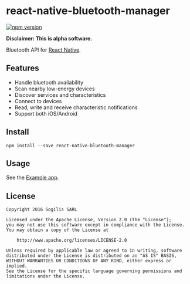 # react-native-bluetooth-manager

[![npm version](https://badge.fury.io/js/react-native-bluetooth-manager.svg)](https://npmjs.org/package/react-native-bluetooth-manager)

__Disclaimer: This is alpha software.__

Bluetooth API for [React Native](https://github.com/facebook/react-native).

## Features

- Handle bluetooth availability
- Scan nearby low-energy devices
- Discover services and characteristics
- Connect to devices
- Read, write and receive characteristic notifications
- Support both iOS/Android

## Install

`npm install --save react-native-bluetooth-manager`

## Usage

See the [Example app](https://github.com/sogilis/react-native-bluetooth-manager/tree/master/Example).

## License

    Copyright 2016 Sogilis SARL

    Licensed under the Apache License, Version 2.0 (the "License");
    you may not use this software except in compliance with the License.
    You may obtain a copy of the License at

        http://www.apache.org/licenses/LICENSE-2.0

    Unless required by applicable law or agreed to in writing, software
    distributed under the License is distributed on an "AS IS" BASIS,
    WITHOUT WARRANTIES OR CONDITIONS OF ANY KIND, either express or implied.
    See the License for the specific language governing permissions and
    limitations under the License.

